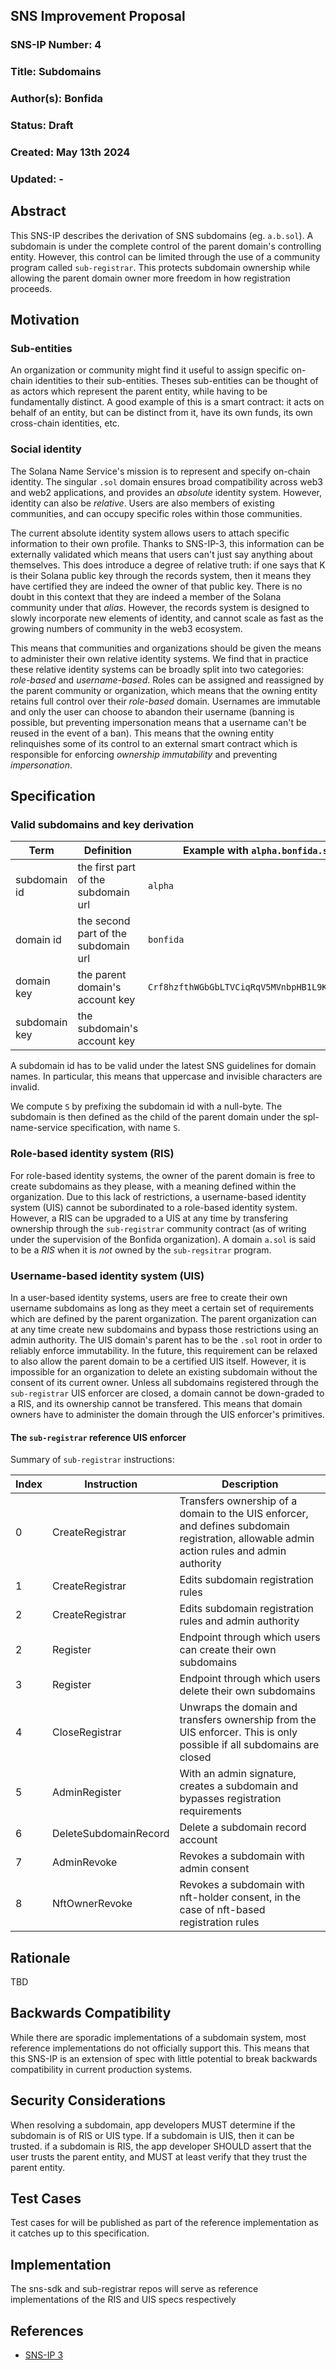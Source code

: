 ## SNS Improvement Proposal

### SNS-IP Number: 4

### Title: Subdomains

### Author(s): Bonfida

### Status: Draft

### Created: May 13th 2024

### Updated: -

## Abstract

This SNS-IP describes the derivation of SNS subdomains (eg. `a.b.sol`).
A subdomain is under the complete control of the parent domain's controlling entity. 
However, this control can be limited through the use of a community program called `sub-registrar`.
This protects subdomain ownership while allowing the parent domain owner more freedom in how registration proceeds.

## Motivation

### Sub-entities

An organization or community might find it useful to assign specific on-chain identities to their sub-entities. 
Theses sub-entities can be thought of as actors which represent the parent entity, while having to be fundamentally distinct.
A good example of this is a smart contract: it acts on behalf of an entity, but can be distinct from it, have its own funds, its own cross-chain identities, etc.

### Social identity

The Solana Name Service's mission is to represent and specify on-chain identity.
The singular `.sol` domain ensures broad compatibility across web3 and web2 applications, and provides an _absolute_ identity system.
However, identity can also be _relative_.
Users are also members of existing communities, and can occupy specific roles within those communities.

The current absolute identity system allows users to attach specific information to their own profile.
Thanks to SNS-IP-3, this information can be externally validated which means that users can't just say anything about themselves.
This does introduce a degree of relative truth: if one says that K is their Solana public key through the records system, then it means they have certified they are indeed the owner of that public key.
There is no doubt in this context that they are indeed a member of the Solana community under that _alias_.
However, the records system is designed to slowly incorporate new elements of identity, and cannot scale as fast as the growing numbers of community in the web3 ecosystem.

This means that communities and organizations should be given the means to administer their own relative identity systems.
We find that in practice these relative identity systems can be broadly split into two categories: _role-based_ and _username-based_.
Roles can be assigned and reassigned by the parent community or organization, which means that the owning entity retains full control over their _role-based_ domain.
Usernames are immutable and only the user can choose to abandon their username (banning is possible, but preventing impersonation means that a username can't be reused in the event of a ban).
This means that the owning entity relinquishes some of its control to an external smart contract which is responsible for enforcing _ownership immutability_ and preventing _impersonation_.


## Specification

### Valid subdomains and key derivation

| Term          | Definition                           | Example with `alpha.bonfida.sol`               |
|---------------|--------------------------------------|------------------------------------------------|
| subdomain id  | the first part of the subdomain url  | `alpha`                                        |
| domain id     | the second part of the subdomain url | `bonfida`                                      |
| domain key    | the parent domain's account key      | `Crf8hzfthWGbGbLTVCiqRqV5MVnbpHB1L9KQMd6gsinb` |
| subdomain key | the subdomain's account key          | <TODO>                                         |

A subdomain id has to be valid under the latest SNS guidelines for domain names.
In particular, this means that uppercase and invisible characters are invalid.

We compute `S` by prefixing the subdomain id with a null-byte. 
The subdomain is then defined as the child of the parent domain under the spl-name-service specification, with name `S`.

### Role-based identity system (RIS)

For role-based identity systems, the owner of the parent domain is free to create subdomains as they please, with a meaning defined within the organization. 
Due to this lack of restrictions, a username-based identity system (UIS) cannot be subordinated to a role-based identity system.
However, a RIS can be upgraded to a UIS at any time by transfering ownership through the `sub-registrar` community contract (as of writing under the supervision of the Bonfida organization).
A domain `a.sol` is said to be a _RIS_ when it is _not_ owned by the `sub-regsitrar` program.

### Username-based identity system (UIS)

In a user-based identity systems, users are free to create their own username subdomains as long as they meet a certain set of requirements which are defined by the parent organization.
The parent organization can at any time create new subdomains and bypass those restrictions using an admin authority.
The UIS domain's parent has to be the `.sol` root in order to reliably enforce immutability.
In the future, this requirement can be relaxed to also allow the parent domain to be a certified UIS itself.
However, it is impossible for an organization to delete an existing subdomain without the consent of its current owner.
Unless all subdomains registered through the `sub-registrar` UIS enforcer are closed, a domain cannot be down-graded to a RIS, and its ownership cannot be transfered.
This means that domain owners have to administer the domain through the UIS enforcer's primitives.

#### The `sub-registrar` reference UIS enforcer

Summary of `sub-registrar` instructions:

| Index | Instruction           | Description                                                                                                                               |
|-------|-----------------------|-------------------------------------------------------------------------------------------------------------------------------------------|
| 0     | CreateRegistrar       | Transfers ownership of a domain to the UIS enforcer, and defines subdomain registration, allowable admin action rules and admin authority |
| 1     | CreateRegistrar       | Edits subdomain registration rules                                                                                                        |
| 2     | CreateRegistrar       | Edits subdomain registration rules and admin authority                                                                                    |
| 2     | Register              | Endpoint through which users can create their own subdomains                                                                              |
| 3     | Register              | Endpoint through which users delete their own subdomains                                                                                  |
| 4     | CloseRegistrar        | Unwraps the domain and transfers ownership from the UIS enforcer. This is only possible if all subdomains are closed                      |
| 5     | AdminRegister         | With an admin signature, creates a subdomain and bypasses registration requirements                                                       |
| 6     | DeleteSubdomainRecord | Delete a subdomain record account                                                                                                         |
| 7     | AdminRevoke           | Revokes a subdomain with admin consent                                                                                                    |
| 8     | NftOwnerRevoke        | Revokes a subdomain with nft-holder consent, in the case of nft-based registration rules                                                  |


## Rationale

TBD

## Backwards Compatibility

While there are sporadic implementations of a subdomain system, most reference implementations do not officially support this.
This means that this SNS-IP is an extension of spec with little potential to break backwards compatibility in current production systems.

## Security Considerations

When resolving a subdomain, app developers MUST determine if the subdomain is of RIS or UIS type.
If a subdomain is UIS, then it can be trusted.
if a subdomain is RIS, the app developer SHOULD assert that the user trusts the parent entity, and MUST at least verify that they trust the parent entity.

## Test Cases

Test cases for will be published as part of the reference implementation as it catches up to this specification.

## Implementation

The sns-sdk and sub-registrar repos will serve as reference implementations of the RIS and UIS specs respectively

## References

- [SNS-IP 3](https://github.com/Bonfida/sns-ip/blob/master/proposals/sns-ip-3.md)